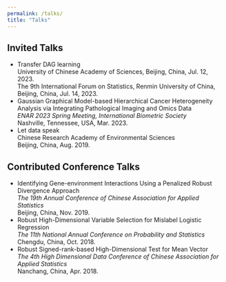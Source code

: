 ```yaml
---
permalink: /talks/
title: "Talks"
---
```


## Invited Talks
- Transfer DAG learning  
University of Chinese Academy of Sciences, Beijing, China, Jul. 12, 2023.  
The 9th International Forum on Statistics, Renmin University of China, Beijing, China, Jul. 14, 2023.  
- Gaussian Graphical Model-based Hierarchical Cancer Heterogeneity Analysis via Integrating Pathological Imaging and Omics Data  
*ENAR 2023 Spring Meeting, International Biometric Society*  
Nashville, Tennessee, USA, Mar. 2023.
- Let data speak  
Chinese Research Academy of Environmental Sciences  
Beijing, China, Aug. 2019.

## Contributed Conference Talks
- Identifying Gene-environment Interactions Using a Penalized Robust Divergence Approach  
*The 19th Annual Conference of Chinese Association for Applied Statistics*  
Beijing, China, Nov. 2019.
- Robust High-Dimensional Variable Selection for Mislabel Logistic Regression  
*The 11th National Annual Conference on Probability and Statistics*  
Chengdu, China, Oct. 2018.
- Robust Signed-rank-based High-Dimensional Test for Mean Vector  
*The 4th High Dimensional Data Conference of Chinese Association for Applied Statistics*  
Nanchang, China, Apr. 2018.




